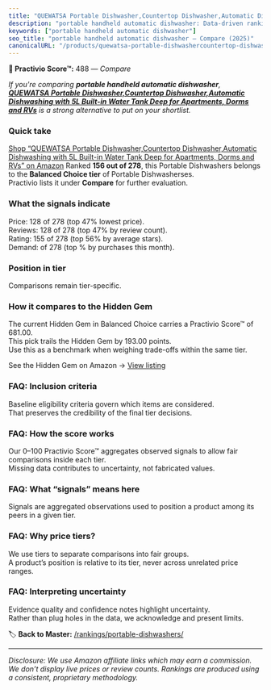 ```yaml
---
title: "QUEWATSA Portable Dishwasher,Countertop Dishwasher,Automatic Dishwashing with 5L Built-in Water Tank Deep for Apartments, Dorms and RVs"
description: "portable handheld automatic dishwasher: Data-driven ranking using the Practivio Score™. Positioned by quality, value, demand, findability, momentum."
keywords: ["portable handheld automatic dishwasher"]
seo_title: "portable handheld automatic dishwasher — Compare (2025)"
canonicalURL: "/products/quewatsa-portable-dishwashercountertop-dishwasherautomatic-dishwashing-with-5l-built-in-water-tank-deep-for-apartments-dorms-and-rvs-B0CPVGRYPF/"
---
```


**🛒 Practivio Score™:** 488 — _Compare_


*If you're comparing **portable handheld automatic dishwasher**, **[QUEWATSA Portable Dishwasher,Countertop Dishwasher,Automatic Dishwashing with 5L Built-in Water Tank Deep for Apartments, Dorms and RVs](https://www.amazon.com/dp/B0CPVGRYPF?tag=practivio-20)** is a strong alternative to put on your shortlist.*
### Quick take
[Shop “QUEWATSA Portable Dishwasher,Countertop Dishwasher,Automatic Dishwashing with 5L Built-in Water Tank Deep for Apartments, Dorms and RVs” on Amazon](https://www.amazon.com/dp/B0CPVGRYPF?tag=practivio-20)
Ranked **156 out of 278**, this Portable Dishwashers belongs to the **Balanced Choice tier** of Portable Dishwasherses.  
Practivio lists it under **Compare** for further evaluation.

### What the signals indicate
Price: 128 of 278 (top 47% lowest price).  
Reviews: 128 of 278 (top 47% by review count).  
Rating: 155 of 278 (top 56% by average stars).  
Demand:  of 278 (top % by purchases this month).

### Position in tier
Comparisons remain tier-specific.

### How it compares to the Hidden Gem
The current Hidden Gem in Balanced Choice carries a Practivio Score™ of 681.00.  
This pick trails the Hidden Gem by 193.00 points.  
Use this as a benchmark when weighing trade-offs within the same tier.  

See the Hidden Gem on Amazon → [View listing](https://www.amazon.com/dp/B0B9GJFNLX?tag=practivio-20)

### FAQ: Inclusion criteria
Baseline eligibility criteria govern which items are considered.  
That preserves the credibility of the final tier decisions.

### FAQ: How the score works
Our 0–100 Practivio Score™ aggregates observed signals to allow fair comparisons inside each tier.  
Missing data contributes to uncertainty, not fabricated values.

### FAQ: What “signals” means here
Signals are aggregated observations used to position a product among its peers in a given tier.

### FAQ: Why price tiers?
We use tiers to separate comparisons into fair groups.  
A product’s position is relative to its tier, never across unrelated price ranges.

### FAQ: Interpreting uncertainty
Evidence quality and confidence notes highlight uncertainty.  
Rather than plug holes in the data, we acknowledge and present limits.

<!-- Missing template for Compare/CompareWithinPriceClass -->


🏷️ **Back to Master:** [/rankings/portable-dishwashers/](/rankings/portable-dishwashers/)

---
_Disclosure: We use Amazon affiliate links which may earn a commission. We don’t display live prices or review counts. Rankings are produced using a consistent, proprietary methodology._
